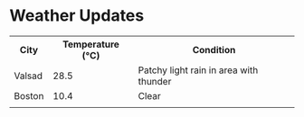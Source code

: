 # Weather Updates

<!-- WEATHER-UPDATE-START -->
<table><tr><th>City</th><th>Temperature (°C)</th><th>Condition</th></tr><tr><td>Valsad</td><td>28.5</td><td>Patchy light rain in area with thunder</td></tr><tr><td>Boston</td><td>10.4</td><td>Clear</td></tr><tr><td></td><td></td><td></td></tr></table>
<!-- WEATHER-UPDATE-END -->
